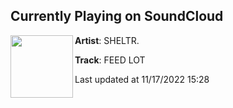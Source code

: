 ## Currently Playing on SoundCloud

[<img align="left" width="100" src="https://i1.sndcdn.com/artworks-lYOJ2rumkPeXf1k3-4fSwIg-t500x500.jpg">](https://soundcloud.com/sheltr666/feed-lot)

**Artist**: SHELTR. 

**Track**: FEED LOT

Last updated at 11/17/2022 15:28
